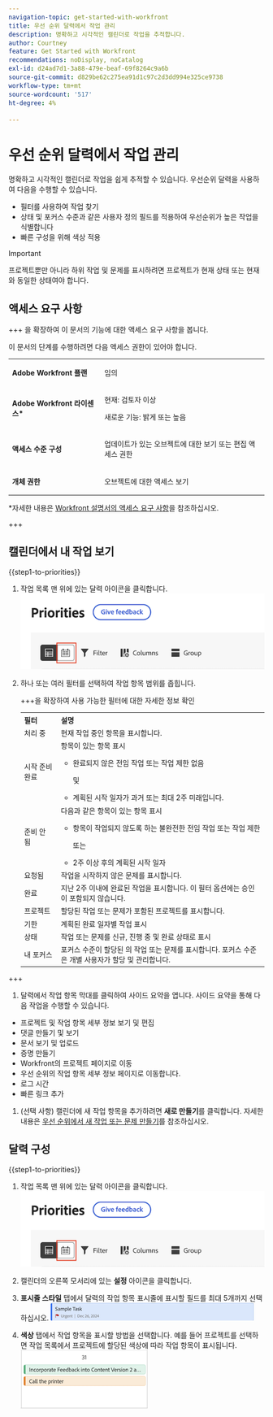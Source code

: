 ```yaml
---
navigation-topic: get-started-with-workfront
title: 우선 순위 달력에서 작업 관리
description: 명확하고 시각적인 캘린더로 작업을 추적합니다.
author: Courtney
feature: Get Started with Workfront
recommendations: noDisplay, noCatalog
exl-id: d24ad7d1-3a88-479e-beaf-69f8264c9a6b
source-git-commit: d829be62c275ea91d1c97c2d3dd994e325ce9738
workflow-type: tm+mt
source-wordcount: '517'
ht-degree: 4%

---
```


# 우선 순위 달력에서 작업 관리

명확하고 시각적인 캘린더로 작업을 쉽게 추적할 수 있습니다. 우선순위 달력을 사용하여 다음을 수행할 수 있습니다.

* 필터를 사용하여 작업 찾기
* 상태 및 포커스 수준과 같은 사용자 정의 필드를 적용하여 우선순위가 높은 작업을 식별합니다
* 빠른 구성을 위해 색상 적용

>[!IMPORTANT]
>
>프로젝트뿐만 아니라 하위 작업 및 문제를 표시하려면 프로젝트가 현재 상태 또는 현재와 동일한 상태여야 합니다.


## 액세스 요구 사항

+++ 을 확장하여 이 문서의 기능에 대한 액세스 요구 사항을 봅니다.

이 문서의 단계를 수행하려면 다음 액세스 권한이 있어야 합니다.

<table style="table-layout:auto"> 
 <col> 
 </col> 
 <col> 
 </col> 
 <tbody> 
  <tr> 
   <td role="rowheader"><strong>Adobe Workfront 플랜</strong></td> 
   <td> <p>임의</p> </td> 
  </tr> 
  <tr> 
   <td role="rowheader"><strong>Adobe Workfront 라이센스*</strong></td> 
   <td> 
   <p>현재: 검토자 이상</p>
   <p>새로운 기능: 밝게 또는 높음</p> 
   </td> 
  </tr> 
  <tr> 
   <td role="rowheader"><strong>액세스 수준 구성</strong></td> 
   <td> <p>업데이트가 있는 오브젝트에 대한 보기 또는 편집 액세스 권한</p></td> 
  </tr> 
  <tr> 
   <td role="rowheader"><strong>개체 권한</strong></td> 
   <td> <p>오브젝트에 대한 액세스 보기</p></td> 
  </tr> 
 </tbody> 
</table>

*자세한 내용은 [Workfront 설명서의 액세스 요구 사항](/help/quicksilver/administration-and-setup/add-users/access-levels-and-object-permissions/access-level-requirements-in-documentation.md)을 참조하십시오.

+++

## 캘린더에서 내 작업 보기

{{step1-to-priorities}}

1. 작업 목록 맨 위에 있는 달력 아이콘을 클릭합니다.
   ![달력 아이콘](assets/calendar-tab.png)
1. 하나 또는 여러 필터를 선택하여 작업 항목 범위를 좁힙니다.

   +++을 확장하여 사용 가능한 필터에 대한 자세한 정보 확인
   <table>
    <tbody>
    <tr>
    <th>필터</th>
    <th>설명</th>
    </tr>
        <tr>
        <td>처리 중</td>
        <td>현재 작업 중인 항목을 표시합니다.</td>
        </tr>
        <tr>
        <td>시작 준비 완료</td>
        <td>항목이 있는 항목 표시 
        <ul>
        <li>완료되지 않은 전임 작업 또는 작업 제한 없음</li>
        <p>및</p>
        <li>계획된 시작 일자가 과거 또는 최대 2주 미래입니다.</li>
        </ul>
        </td>
        </tr>
        <tr>
        <td>준비 안 됨</td>
        <td>다음과 같은 항목이 있는 항목 표시
        <ul>
        <li>항목이 작업되지 않도록 하는 불완전한 전임 작업 또는 작업 제한</li>
        <p>또는</p>
        <li>2주 이상 후의 계획된 시작 일자</li>
        </ul>
        </td>
        </tr>
        <tr>
        <td>요청됨</td>
        <td>작업을 시작하지 않은 문제를 표시합니다.</td>
        </tr>
        <td>완료</td>
        <td>지난 2주 이내에 완료된 작업을 표시합니다. 이 필터 옵션에는 승인이 포함되지 않습니다.</td>
        </tr>
        <tr>
        <td>프로젝트</td>
        <td>할당된 작업 또는 문제가 포함된 프로젝트를 표시합니다.</td>
        </tr>
        <tr>
        <td>기한</td>
        <td>계획된 완료 일자별 작업 표시</td>
        </tr>
        <tr>
        <td>상태</td>
        <td>작업 또는 문제를 신규, 진행 중 및 완료 상태로 표시</td>
        </tr>
        <tr>
        <td>내 포커스</td>
        <td>포커스 수준이 할당된 의 작업 또는 문제를 표시합니다. 포커스 수준은 개별 사용자가 할당 및 관리합니다.</td>
        </tr>
    </tbody>
    </table>

+++

1. 달력에서 작업 항목 막대를 클릭하여 사이드 요약을 엽니다. 사이드 요약을 통해 다음 작업을 수행할 수 있습니다.

* 프로젝트 및 작업 항목 세부 정보 보기 및 편집
* 댓글 만들기 및 보기
* 문서 보기 및 업로드
* 증명 만들기
* Workfront의 프로젝트 페이지로 이동
* 우선 순위의 작업 항목 세부 정보 페이지로 이동합니다.
* 로그 시간
* 빠른 링크 추가

1. (선택 사항) 캘린더에 새 작업 항목을 추가하려면 **새로 만들기**&#x200B;를 클릭합니다. 자세한 내용은 [우선 순위에서 새 작업 또는 문제 만들기](/help/quicksilver/workfront-basics/priorities/create-task-issue-priorities.md)를 참조하십시오.

## 달력 구성

{{step1-to-priorities}}

1. 작업 목록 맨 위에 있는 달력 아이콘을 클릭합니다.
   ![달력 아이콘](assets/calendar-tab.png)
1. 캘린더의 오른쪽 모서리에 있는 **설정** 아이콘을 클릭합니다.

1. **표시줄 스타일** 탭에서 달력의 작업 항목 표시줄에 표시할 필드를 최대 5개까지 선택하십시오.
   ![샘플 막대](assets/sample-task-for-field-config.png)

1. **색상** 탭에서 작업 항목을 표시할 방법을 선택합니다. 예를 들어 프로젝트를 선택하면 작업 목록에서 프로젝트에 할당된 색상에 따라 작업 항목이 표시됩니다.
   ![샘플 색상 프로젝트](assets/sample-calendar-projects.png)
